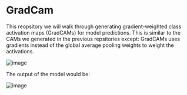 # GradCam
This reopsitory we will walk through generating gradient-weighted class activation maps (GradCAMs) for model predictions.  This is similar to the CAMs we generated in the previous repsitories except: GradCAMs uses gradients instead of the global average pooling weights to weight the activations.

![image](https://user-images.githubusercontent.com/64538407/112794654-eaccec00-906f-11eb-95aa-0f14ad839ab5.png)



The output of the model would be:

![image](https://user-images.githubusercontent.com/64538407/112794703-fddfbc00-906f-11eb-874a-61d93f8308b9.png)

